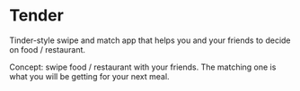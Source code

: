 # Tender

Tinder-style swipe and match app that helps you and your friends to decide on food / restaurant.

Concept: swipe food / restaurant with your friends. The matching one is what you will be getting for
your next meal.